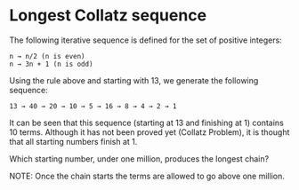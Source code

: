 # Longest Collatz sequence

The following iterative sequence is defined for the set of positive integers:

```text
n → n/2 (n is even)
n → 3n + 1 (n is odd)
```

Using the rule above and starting with 13, we generate the following sequence:

```text
13 → 40 → 20 → 10 → 5 → 16 → 8 → 4 → 2 → 1
```

It can be seen that this sequence (starting at 13 and finishing at 1) contains
10 terms. Although it has not been proved yet (Collatz Problem), it is thought
that all starting numbers finish at 1.

Which starting number, under one million, produces the longest chain?

NOTE: Once the chain starts the terms are allowed to go above one million.

